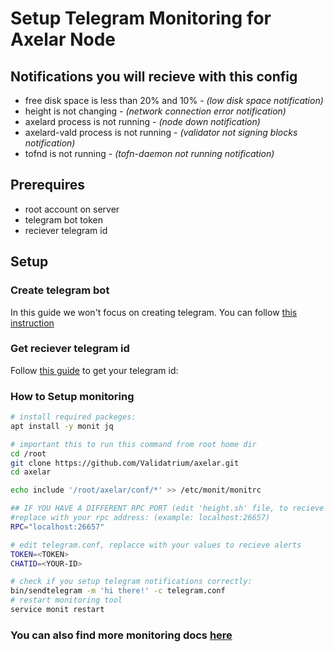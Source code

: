 # Setup Telegram Monitoring for Axelar Node

## Notifications you will recieve with this config
- free disk space is less than 20% and 10% - *(low disk space notification)*
- height is not changing - *(network connection error notification)*
- axelard process is not running - *(node down notification)*
- axelard-vald process is not running - *(validator not signing blocks notification)*
- tofnd is not running - *(tofn-daemon not running notification)*


## Prerequires 

- root account on server
- telegram bot token
- reciever telegram id

## Setup

### Create telegram bot

In this guide we won't focus on creating telegram.
You can follow [this instruction](https://marketplace.creatio.com/sites/marketplace/files/app-guide/Instructions._Telegram_bot_1.pdf)

### Get reciever telegram id
Follow [this guide](https://www.wikihow.com/Know-Chat-ID-on-Telegram-on-Android#:~:text=Locate%20%22Chat.%22%20It's%20about,Last%20Name%2C%20and%20your%20Username.&text=Note%20the%20number%20next%20to,is%20your%20personal%20Chat%20ID) to get your telegram id: 

### How to Setup monitoring
```bash
# install required packeges: 
apt install -y monit jq

# important this to run this command from root home dir
cd /root 
git clone https://github.com/Validatrium/axelar.git
cd axelar

echo include '/root/axelar/conf/*' >> /etc/monit/monitrc

## IF YOU HAVE A DIFFERENT RPC PORT (edit 'height.sh' file, to recieve height notifications)
#replace with your rpc address: (example: localhost:26657)
RPC="localhost:26657"

# edit telegram.conf, replacce with your values to recieve alerts
TOKEN=<TOKEN>
CHATID=<YOUR-ID>

# check if you setup telegram notifications correctly: 
bin/sendtelegram -m 'hi there!' -c telegram.conf
# restart monitoring tool
service monit restart
```

### You can also find more monitoring docs [here](https://mmonit.com/monit/documentation/monit.html)
